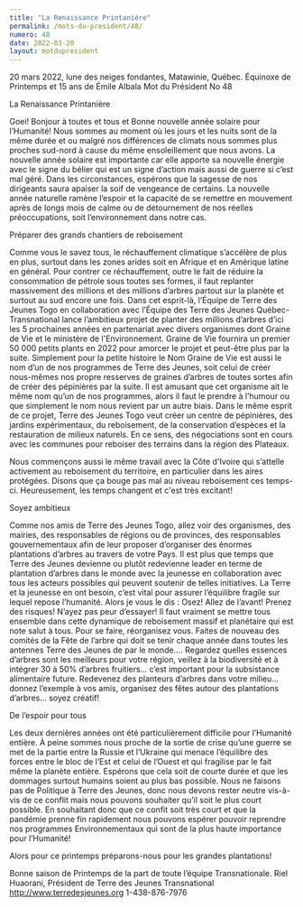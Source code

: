 ```yaml
---
title: "La Renaissance Printanière"
permalink: /mots-du-president/48/
numero: 48
date: 2022-03-20
layout: motdupresident
---
```

20 mars 2022, lune des neiges fondantes, Matawinie, Québec.
Équinoxe de Printemps et 15 ans de Émile Albala
Mot du Président No 48

La Renaissance Printanière

Goei! Bonjour à toutes et tous et Bonne nouvelle année solaire pour
l’Humanité!
Nous sommes au moment où les jours et les nuits sont de la même durée et
ou malgré nos différences de climats nous sommes plus proches sud-nord à
cause du même ensoleillement que nous avons.
La nouvelle année solaire est importante car elle apporte sa nouvelle
énergie avec le signe du bélier qui est un signe d’action mais aussi de
guerre si c’est mal géré. Dans les circonstances, espérons que la
sagesse de nos dirigeants saura apaiser la soif de vengeance de certains.
La nouvelle année naturelle ramène l’espoir et la capacité de se
remettre en mouvement après de longs mois de calme ou de détournement de
nos réelles préoccupations, soit l’environnement dans notre cas.

Préparer des grands chantiers de reboisement

Comme vous le savez tous, le réchauffement climatique s’accélère de plus
en plus, surtout dans les zones arides soit en Afrique et en Amérique latine
en général.
Pour contrer ce réchauffement, outre le fait de réduire la consommation de
pétrole sous toutes ses formes, il faut replanter massivement des millions
et des millions d’arbres partout sur la planète et surtout au sud encore
une fois.
Dans cet esprit-là, l’Équipe de Terre des Jeunes Togo en collaboration
avec l’Équipe des Terre des Jeunes Québec-Transnational lance
l’ambitieux projet de planter des millions d’arbres d’ici les 5
prochaines années en partenariat avec divers organismes dont Graine de Vie
et le ministère de l'Environnement. Graine de Vie fournira un premier 50 000
petits plants en 2022 pour amorcer le projet et peut-être plus par la suite.
Simplement pour la petite histoire le Nom Graine de Vie est aussi le nom
d’un de nos programmes de Terre des Jeunes, soit celui de créer
nous-mêmes nos propre resserves de graines d’arbres de toutes sortes afin
de créer des pépinières par la suite. Il est amusant que cet organisme ait
le même nom qu’un de nos programmes, alors il faut le prendre à
l’humour ou que simplement le nom nous revient par un autre biais.
Dans le même esprit de ce projet, Terre des Jeunes Togo veut créer un
centre de pépinières, des jardins expérimentaux, du reboisement, de la
conservation d’espèces et la restauration de milieux naturels. En ce sens,
des négociations sont en cours avec les communes pour reboiser des terrains
dans la région des Plateaux.

Nous commençons aussi le même travail avec la Côte d'Ivoire qui
s’attelle activement au reboisement du territoire, en particulier dans les
aires protégées. Disons que ça bouge pas mal au niveau reboisement ces
temps-ci. Heureusement, les temps changent et c'est très excitant!

Soyez ambitieux

Comme nos amis de Terre des Jeunes Togo, allez voir des organismes, des
mairies, des responsables de régions ou de provinces, des responsables
gouvernementaux afin de leur proposer d’organiser des énormes plantations
d’arbres au travers de votre Pays. Il est plus que temps que Terre des
Jeunes devienne ou plutôt redevienne leader en terme de plantation
d’arbres dans le monde avec la jeunesse en collaboration avec tous les
acteurs possibles qui peuvent soutenir de telles initiatives. La Terre et la
jeunesse en ont besoin, c’est vital pour assurer l’équilibre fragile sur
lequel repose l’humanité.
Alors je vous le dis : Osez! Allez de l’avant! Prenez des risques!
N’ayez pas peur d’essayer! Il faut vraiment se mettre tous ensemble dans
cette dynamique de reboisement massif et planétaire qui est note salut à
tous.
Pour se faire, réorganisez vous. Faites de nouveau des comités de la Fête
de l’arbre qui doit se tenir chaque année dans toutes les antennes Terre
des Jeunes de par le monde…. Regardez quelles essences d’arbres sont les
meilleurs pour votre région, veillez à la biodiversité et à intégrer 30
à 50% d’arbres fruitiers… c’est important pour la subsistance
alimentaire future. Redevenez des planteurs d’arbres dans votre milieu…
donnez l’exemple à vos amis, organisez des fêtes autour des plantations
d’arbres… soyez créatif!

De l’espoir pour tous

Les deux dernières années ont été particulièrement difficile pour
l’Humanité entière. À peine sommes nous proche de la sortie de crise
qu’une guerre se met de la partie entre la Russie et l’Ukraine qui menace
l’équilibre des forces entre le bloc de l’Est et celui de l’Ouest et
qui fragilise par le fait même la planète entière. Espérons que cela soit
de courte durée et que les dommages surtout humains soient au plus bas
possible. Nous ne faisons pas de Politique à Terre des Jeunes, donc nous
devons rester neutre vis-à-vis de ce conflit mais nous pouvons souhaiter
qu’il soit le plus court possible.
En souhaitant donc que ce confit soit très court et que la pandémie prenne
fin rapidement nous pouvons espérer pouvoir reprendre nos programmes
Environnementaux qui sont de la plus haute importance pour l’Humanité!

Alors pour ce printemps préparons-nous pour les grandes plantations!

Bonne saison de Printemps de la part de toute l’équipe Transnationale.
Riel Huaorani, Président de Terre des Jeunes Transnational
http://www.terredesjeunes.org 1-438-876-7976
